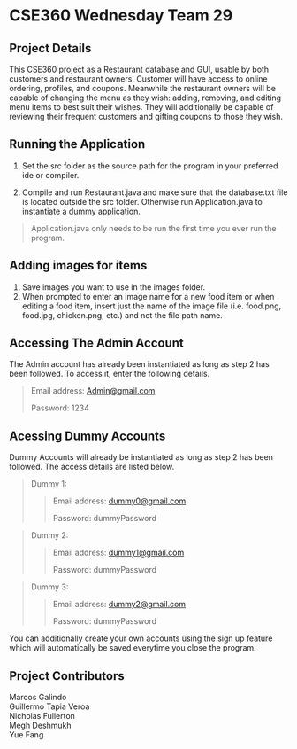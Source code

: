 # CSE360 Wednesday Team 29

## Project Details

<p> This CSE360 project as a Restaurant database and GUI, usable by both customers and restaurant owners. Customer will have access to online ordering, profiles, and coupons. Meanwhile the restaurant owners will be capable of changing the menu as they wish: adding, removing, and editing menu items to best suit their wishes. They will additionally be capable of reviewing their frequent customers and gifting coupons to those they wish. </p>


## Running the Application

1) Set the src folder as the source path for the program in your preferred ide or compiler.

2) Compile and run Restaurant.java and make sure that the database.txt file is located outside the src folder. Otherwise run Application.java to instantiate a dummy application.
> Application.java only needs to be run the first time you ever run the program.

## Adding images for items

1) Save images you want to use in the images folder.
2) When prompted to enter an image name for a new food item or when editing a food item, insert just the name of the image file (i.e. food.png, food.jpg, chicken.png, etc.) and not the file path name.

## Accessing The Admin Account

The Admin account has already been instantiated as long as step 2 has been followed. To access it, enter the following details.
> Email address: Admin@gmail.com
> 
> Password: 1234

## Acessing Dummy Accounts

Dummy Accounts will already be instantiated as long as step 2 has been followed. The access details are listed below.

> Dummy 1:
>> Email address: dummy0@gmail.com
>> 
>> Password: dummyPassword

> Dummy 2:
>> Email address: dummy1@gmail.com
>> 
>> Password: dummyPassword

> Dummy 3:
>> Email address: dummy2@gmail.com
>> 
>> Password: dummyPassword

You can additionally create your own accounts using the sign up feature which will automatically be saved everytime you close the program.

## Project Contributors

Marcos Galindo </br>
Guillermo Tapia Veroa </br>
Nicholas Fullerton    </br>
Megh Deshmukh </br>
Yue Fang </br>
